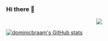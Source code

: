 ### Hi there 👋

<!--
**dominicbraam/dominicbraam** is a ✨ _special_ ✨ repository because its `README.md` (this file) appears on your GitHub profile.

Here are some ideas to get you started:

- 🔭 I’m currently working on ...
- 🌱 I’m currently learning ...
- 👯 I’m looking to collaborate on ...
- 🤔 I’m looking for help with ...
- 💬 Ask me about ...
- 📫 How to reach me: ...
- 😄 Pronouns: ...
- ⚡ Fun fact: ...
-->

<p align="center"><img src="https://github-readme-stats.vercel.app/api?username=dominicbraam&&show_icons=true&title_color=ffffff&icon_color=bb2acf&text_color=daf7dc&bg_color=151515"></p>

[![dominicbraam's GitHub stats](https://github-readme-stats.vercel.app/api?username=dominicbraam)](https://github.com/anuraghazra/github-readme-stats)
